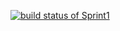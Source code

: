 [![build status of Sprint1](https://travis-ci.org/iamikenna/Gedcom.svg?branch=Sprint3)](https://travis-ci.org/iamikenna/Gedcom)
